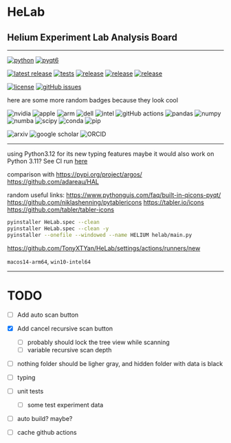 # $\text{HeLab}$
## $\textbf{H}\text{elium } \textbf{E}\text{xperiment } \textbf{L}\text{ab } \textbf{A}\text{nalysis } \textbf{B}\text{oard}$

---


[//]: # (## **H**elium **E**xperiment **L**ab **A**nalysis **B**oard)

[//]: # (**H**elium **E**xperiment **L**ab **I**nformation **U**nified **M**anager)

[![python](https://img.shields.io/badge/python-3.12-blue.svg?style=flat&logo=python&logoColor=white)](https://docs.python.org/3/whatsnew/3.12.html)
[![pyqt6](https://img.shields.io/badge/pyqt6-blue.svg?style=flat&logo=qt&logoColor=white)](https://www.riverbankcomputing.com/static/Docs/PyQt6/introduction.html)

[![latest release](https://img.shields.io/github/v/release/TonyXTYan/HeLab?label=Latest%20Release&)](https://github.com/TonyXTYan/HeLab/releases/latest)
[![tests](https://img.shields.io/github/actions/workflow/status/TonyXTYan/HeLab/ci.yml?label=tests&logo=github&logoColor=white)](https://github.com/TonyXTYan/HeLab/actions/workflows/ci.yml)
[![release](https://img.shields.io/github/actions/workflow/status/TonyXTYan/HeLab/cd.yml?label=release&logo=github&logoColor=white)](https://github.com/TonyXTYan/HeLab/actions/workflows/cd.yml)
[![release](https://img.shields.io/github/actions/workflow/status/TonyXTYan/HeLab/sh-ci.yml?label=dev%20CI&logo=githubactions&logoColor=white)](https://github.com/TonyXTYan/HeLab/actions/workflows/sh-ci.yml)
[![release](https://img.shields.io/github/actions/workflow/status/TonyXTYan/HeLab/sh-cd.yml?label=dev%20CD&logo=githubactions&logoColor=white)](https://github.com/TonyXTYan/HeLab/actions/workflows/sh-cd.yml)

[//]: # ([![CI]&#40;https://github.com/TonyXTYan/HeLab/actions/workflows/ci.yml/badge.svg&#41;]&#40;https://github.com/TonyXTYan/HeLab/actions/workflows/ci.yml&#41;)
[//]: # ([![CD]&#40;https://github.com/TonyXTYan/HeLab/actions/workflows/cd.yml/badge.svg&#41;]&#40;https://github.com/TonyXTYan/HeLab/actions/workflows/cd.yml&#41;)


[//]: # ([![Latest Stable Release]&#40;https://img.shields.io/github/v/release/TonyXTYan/HeLab?label=latest%20stable%20release&#41;]&#40;https://github.com/TonyXTYan/HeLab/releases/latest&#41;)
[//]: # ([![Latest Pre-release]&#40;https://img.shields.io/github/v/release/TonyXTYan/HeLab?include_prereleases&label=latest%20pre-release&#41;]&#40;https://github.com/TonyXTYan/HeLab/releases&#41;)


[![license](https://img.shields.io/github/license/TonyXTYan/HeLab?color=blue)]()
[![gitHub issues](https://img.shields.io/github/issues/TonyXTYan/HeLab?&logo=github&logoColor=white)](https://github.com/TonyXTYan/HeLab/issues)


here are some more random badges because they look cool

![nvidia](https://img.shields.io/badge/nVIDIA-76B908.svg?logo=nvidia&logoColor=white)
![apple](https://img.shields.io/badge/apple-000000.svg?logo=apple&logoColor=white) 
![arm](https://img.shields.io/badge/arm-0091BD.svg?logo=arm&logoColor=white)
![dell](https://img.shields.io/badge/dell-007DB8?logo=dell&logoColor=white)
![intel](https://img.shields.io/badge/intel-0071C5?logo=intel&logoColor=white)
![gitHub actions](https://img.shields.io/badge/github%20actions-181717.svg?logo=githubactions&logoColor=white)
![pandas](https://img.shields.io/badge/pandas-150458.svg?logo=pandas&logoColor=white)
![numpy](https://img.shields.io/badge/numpy-013243.svg?logo=numpy&logoColor=white)
![numba](https://img.shields.io/badge/numba-00A3E0.svg?logo=numba&logoColor=white)
![scipy](https://img.shields.io/badge/scipy-8CAAE6.svg?logo=scipy&logoColor=white)
![conda](https://img.shields.io/badge/conda-44Ab33.svg?logo=anaconda&logoColor=white)
![pip](https://img.shields.io/badge/pip-3775A9.svg?logo=pypi&logoColor=white)

![arxiv](https://img.shields.io/badge/arXiv-B31B1B?logo=arxiv&logoColor=white)
![google scholar](https://img.shields.io/badge/Google%20Scholar-4285F4?logo=googlescholar&logoColor=white)
![ORCID](https://img.shields.io/badge/ORCID-a6ce39?logo=orcid&logoColor=white)


[//]: # (![Windows]&#40;https://img.shields.io/badge/Windows-0078D6?logo=microsoft&logoColor=white&#41;)

---

using Python3.12 for its new typing features
maybe it would also work on Python 3.11? See CI run [here](https://github.com/TonyXTYan/HELIUM/actions/runs/11605700722)



comparison with 
https://pypi.org/project/argos/ 
https://github.com/adareau/HAL



random useful links:
https://www.pythonguis.com/faq/built-in-qicons-pyqt/
https://github.com/niklashenning/pytablericons  https://tabler.io/icons https://github.com/tabler/tabler-icons

```bash
pyinstaller HeLab.spec --clean
pyinstaller HeLab.spec --clean -y 
pyinstaller --onefile --windowed --name HELIUM helab/main.py
```

https://github.com/TonyXTYan/HeLab/settings/actions/runners/new

`macos14-arm64`, `win10-intel64`



---
# TODO

- [ ] Add auto scan button 

- [x] Add cancel recursive scan button
  - [ ] probably should lock the tree view while scanning
  - [ ] variable recursive scan depth
  
- [ ] nothing folder should be ligher gray, and hidden folder with data is black 

- [ ] typing

- [ ] unit tests

    - [ ] some test experiment data

- [ ] auto build? maybe?

- [ ] cache github actions

    



